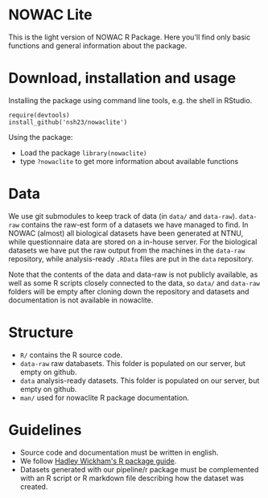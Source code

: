 # NOWAC Lite
This is the light version of NOWAC R Package. Here you'll find only basic functions and general information about the package.

# Download, installation and usage
Installing the package using command line tools, e.g. the shell in RStudio.

```
require(devtools)
install_github('nsh23/nowaclite')
```

Using the package:
- Load the package `library(nowaclite)`
- type `?nowaclite` to get more information about available functions

# Data
We use git submodules to keep track of data (in `data/` and `data-raw`).
`data-raw` contains the raw-est form of a datasets we have managed to find. In
NOWAC (almost) all biological datasets have been generated at NTNU, while
questionnaire data are stored on a in-house server. For the biological datasets we have put
the raw output from the machines in the `data-raw` repository, while
analysis-ready `.RData` files are put in the `data` repository.

Note that the contents of the data and data-raw is not publicly available, as well as some R scripts closely connected to the data, so
`data/` and `data-raw` folders will be empty after cloning down the repository and datasets and documentation is not available in nowaclite.

# Structure
- `R/` contains the R source code.
- `data-raw` raw databasets.  This folder is populated on our server, but empty on github.
- `data` analysis-ready datasets.  This folder is populated on our server, but empty on github.
- `man/` used for nowaclite R package documentation.

# Guidelines
- Source code and documentation must be written in english.
- We follow [Hadley Wickham's R package guide](http://adv-r.had.co.nz).
- Datasets generated with our pipeline/r package must be complemented with an R script or R markdown file describing how the dataset was created.
